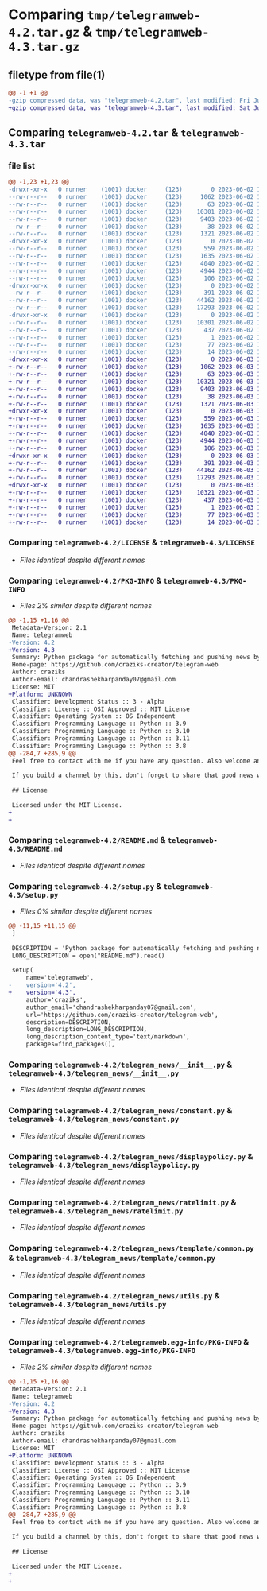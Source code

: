 # Comparing `tmp/telegramweb-4.2.tar.gz` & `tmp/telegramweb-4.3.tar.gz`

## filetype from file(1)

```diff
@@ -1 +1 @@
-gzip compressed data, was "telegramweb-4.2.tar", last modified: Fri Jun  2 11:21:12 2023, max compression
+gzip compressed data, was "telegramweb-4.3.tar", last modified: Sat Jun  3 12:38:30 2023, max compression
```

## Comparing `telegramweb-4.2.tar` & `telegramweb-4.3.tar`

### file list

```diff
@@ -1,23 +1,23 @@
-drwxr-xr-x   0 runner    (1001) docker     (123)        0 2023-06-02 11:21:12.850451 telegramweb-4.2/
--rw-r--r--   0 runner    (1001) docker     (123)     1062 2023-06-02 11:20:55.000000 telegramweb-4.2/LICENSE
--rw-r--r--   0 runner    (1001) docker     (123)       63 2023-06-02 11:20:55.000000 telegramweb-4.2/MANIFEST.in
--rw-r--r--   0 runner    (1001) docker     (123)    10301 2023-06-02 11:21:12.850451 telegramweb-4.2/PKG-INFO
--rw-r--r--   0 runner    (1001) docker     (123)     9403 2023-06-02 11:20:55.000000 telegramweb-4.2/README.md
--rw-r--r--   0 runner    (1001) docker     (123)       38 2023-06-02 11:21:12.850451 telegramweb-4.2/setup.cfg
--rw-r--r--   0 runner    (1001) docker     (123)     1321 2023-06-02 11:20:55.000000 telegramweb-4.2/setup.py
-drwxr-xr-x   0 runner    (1001) docker     (123)        0 2023-06-02 11:21:12.850451 telegramweb-4.2/telegram_news/
--rw-r--r--   0 runner    (1001) docker     (123)      559 2023-06-02 11:20:55.000000 telegramweb-4.2/telegram_news/__init__.py
--rw-r--r--   0 runner    (1001) docker     (123)     1635 2023-06-02 11:20:55.000000 telegramweb-4.2/telegram_news/constant.py
--rw-r--r--   0 runner    (1001) docker     (123)     4040 2023-06-02 11:20:55.000000 telegramweb-4.2/telegram_news/displaypolicy.py
--rw-r--r--   0 runner    (1001) docker     (123)     4944 2023-06-02 11:20:55.000000 telegramweb-4.2/telegram_news/ratelimit.py
--rw-r--r--   0 runner    (1001) docker     (123)      106 2023-06-02 11:20:55.000000 telegramweb-4.2/telegram_news/table.sql
-drwxr-xr-x   0 runner    (1001) docker     (123)        0 2023-06-02 11:21:12.850451 telegramweb-4.2/telegram_news/template/
--rw-r--r--   0 runner    (1001) docker     (123)      391 2023-06-02 11:20:55.000000 telegramweb-4.2/telegram_news/template/__init__.py
--rw-r--r--   0 runner    (1001) docker     (123)    44162 2023-06-02 11:20:55.000000 telegramweb-4.2/telegram_news/template/common.py
--rw-r--r--   0 runner    (1001) docker     (123)    17293 2023-06-02 11:20:55.000000 telegramweb-4.2/telegram_news/utils.py
-drwxr-xr-x   0 runner    (1001) docker     (123)        0 2023-06-02 11:21:12.850451 telegramweb-4.2/telegramweb.egg-info/
--rw-r--r--   0 runner    (1001) docker     (123)    10301 2023-06-02 11:21:12.000000 telegramweb-4.2/telegramweb.egg-info/PKG-INFO
--rw-r--r--   0 runner    (1001) docker     (123)      437 2023-06-02 11:21:12.000000 telegramweb-4.2/telegramweb.egg-info/SOURCES.txt
--rw-r--r--   0 runner    (1001) docker     (123)        1 2023-06-02 11:21:12.000000 telegramweb-4.2/telegramweb.egg-info/dependency_links.txt
--rw-r--r--   0 runner    (1001) docker     (123)       77 2023-06-02 11:21:12.000000 telegramweb-4.2/telegramweb.egg-info/requires.txt
--rw-r--r--   0 runner    (1001) docker     (123)       14 2023-06-02 11:21:12.000000 telegramweb-4.2/telegramweb.egg-info/top_level.txt
+drwxr-xr-x   0 runner    (1001) docker     (123)        0 2023-06-03 12:38:30.792511 telegramweb-4.3/
+-rw-r--r--   0 runner    (1001) docker     (123)     1062 2023-06-03 12:38:15.000000 telegramweb-4.3/LICENSE
+-rw-r--r--   0 runner    (1001) docker     (123)       63 2023-06-03 12:38:15.000000 telegramweb-4.3/MANIFEST.in
+-rw-r--r--   0 runner    (1001) docker     (123)    10321 2023-06-03 12:38:30.792511 telegramweb-4.3/PKG-INFO
+-rw-r--r--   0 runner    (1001) docker     (123)     9403 2023-06-03 12:38:15.000000 telegramweb-4.3/README.md
+-rw-r--r--   0 runner    (1001) docker     (123)       38 2023-06-03 12:38:30.792511 telegramweb-4.3/setup.cfg
+-rw-r--r--   0 runner    (1001) docker     (123)     1321 2023-06-03 12:38:15.000000 telegramweb-4.3/setup.py
+drwxr-xr-x   0 runner    (1001) docker     (123)        0 2023-06-03 12:38:30.792511 telegramweb-4.3/telegram_news/
+-rw-r--r--   0 runner    (1001) docker     (123)      559 2023-06-03 12:38:15.000000 telegramweb-4.3/telegram_news/__init__.py
+-rw-r--r--   0 runner    (1001) docker     (123)     1635 2023-06-03 12:38:15.000000 telegramweb-4.3/telegram_news/constant.py
+-rw-r--r--   0 runner    (1001) docker     (123)     4040 2023-06-03 12:38:15.000000 telegramweb-4.3/telegram_news/displaypolicy.py
+-rw-r--r--   0 runner    (1001) docker     (123)     4944 2023-06-03 12:38:15.000000 telegramweb-4.3/telegram_news/ratelimit.py
+-rw-r--r--   0 runner    (1001) docker     (123)      106 2023-06-03 12:38:15.000000 telegramweb-4.3/telegram_news/table.sql
+drwxr-xr-x   0 runner    (1001) docker     (123)        0 2023-06-03 12:38:30.792511 telegramweb-4.3/telegram_news/template/
+-rw-r--r--   0 runner    (1001) docker     (123)      391 2023-06-03 12:38:15.000000 telegramweb-4.3/telegram_news/template/__init__.py
+-rw-r--r--   0 runner    (1001) docker     (123)    44162 2023-06-03 12:38:15.000000 telegramweb-4.3/telegram_news/template/common.py
+-rw-r--r--   0 runner    (1001) docker     (123)    17293 2023-06-03 12:38:15.000000 telegramweb-4.3/telegram_news/utils.py
+drwxr-xr-x   0 runner    (1001) docker     (123)        0 2023-06-03 12:38:30.792511 telegramweb-4.3/telegramweb.egg-info/
+-rw-r--r--   0 runner    (1001) docker     (123)    10321 2023-06-03 12:38:30.000000 telegramweb-4.3/telegramweb.egg-info/PKG-INFO
+-rw-r--r--   0 runner    (1001) docker     (123)      437 2023-06-03 12:38:30.000000 telegramweb-4.3/telegramweb.egg-info/SOURCES.txt
+-rw-r--r--   0 runner    (1001) docker     (123)        1 2023-06-03 12:38:30.000000 telegramweb-4.3/telegramweb.egg-info/dependency_links.txt
+-rw-r--r--   0 runner    (1001) docker     (123)       77 2023-06-03 12:38:30.000000 telegramweb-4.3/telegramweb.egg-info/requires.txt
+-rw-r--r--   0 runner    (1001) docker     (123)       14 2023-06-03 12:38:30.000000 telegramweb-4.3/telegramweb.egg-info/top_level.txt
```

### Comparing `telegramweb-4.2/LICENSE` & `telegramweb-4.3/LICENSE`

 * *Files identical despite different names*

### Comparing `telegramweb-4.2/PKG-INFO` & `telegramweb-4.3/PKG-INFO`

 * *Files 2% similar despite different names*

```diff
@@ -1,15 +1,16 @@
 Metadata-Version: 2.1
 Name: telegramweb
-Version: 4.2
+Version: 4.3
 Summary: Python package for automatically fetching and pushing news by Telegram.
 Home-page: https://github.com/craziks-creator/telegram-web
 Author: craziks
 Author-email: chandrashekharpanday07@gmail.com
 License: MIT
+Platform: UNKNOWN
 Classifier: Development Status :: 3 - Alpha
 Classifier: License :: OSI Approved :: MIT License
 Classifier: Operating System :: OS Independent
 Classifier: Programming Language :: Python :: 3.9
 Classifier: Programming Language :: Python :: 3.10
 Classifier: Programming Language :: Python :: 3.11
 Classifier: Programming Language :: Python :: 3.8
@@ -284,7 +285,9 @@
 Feel free to contact with me if you have any question. Also welcome any contribute.
 
 If you build a channel by this, don't forget to share that good news with us!
 
 ## License
 
 Licensed under the MIT License.
+
+
```

### Comparing `telegramweb-4.2/README.md` & `telegramweb-4.3/README.md`

 * *Files identical despite different names*

### Comparing `telegramweb-4.2/setup.py` & `telegramweb-4.3/setup.py`

 * *Files 0% similar despite different names*

```diff
@@ -11,15 +11,15 @@
 ]
 
 DESCRIPTION = 'Python package for automatically fetching and pushing news by Telegram.'
 LONG_DESCRIPTION = open("README.md").read()
 
 setup(
     name='telegramweb',
-    version='4.2',
+    version='4.3',
     author='craziks',
     author_email='chandrashekharpanday07@gmail.com',
     url='https://github.com/craziks-creator/telegram-web',
     description=DESCRIPTION,
     long_description=LONG_DESCRIPTION,
     long_description_content_type='text/markdown',
     packages=find_packages(),
```

### Comparing `telegramweb-4.2/telegram_news/__init__.py` & `telegramweb-4.3/telegram_news/__init__.py`

 * *Files identical despite different names*

### Comparing `telegramweb-4.2/telegram_news/constant.py` & `telegramweb-4.3/telegram_news/constant.py`

 * *Files identical despite different names*

### Comparing `telegramweb-4.2/telegram_news/displaypolicy.py` & `telegramweb-4.3/telegram_news/displaypolicy.py`

 * *Files identical despite different names*

### Comparing `telegramweb-4.2/telegram_news/ratelimit.py` & `telegramweb-4.3/telegram_news/ratelimit.py`

 * *Files identical despite different names*

### Comparing `telegramweb-4.2/telegram_news/template/common.py` & `telegramweb-4.3/telegram_news/template/common.py`

 * *Files identical despite different names*

### Comparing `telegramweb-4.2/telegram_news/utils.py` & `telegramweb-4.3/telegram_news/utils.py`

 * *Files identical despite different names*

### Comparing `telegramweb-4.2/telegramweb.egg-info/PKG-INFO` & `telegramweb-4.3/telegramweb.egg-info/PKG-INFO`

 * *Files 2% similar despite different names*

```diff
@@ -1,15 +1,16 @@
 Metadata-Version: 2.1
 Name: telegramweb
-Version: 4.2
+Version: 4.3
 Summary: Python package for automatically fetching and pushing news by Telegram.
 Home-page: https://github.com/craziks-creator/telegram-web
 Author: craziks
 Author-email: chandrashekharpanday07@gmail.com
 License: MIT
+Platform: UNKNOWN
 Classifier: Development Status :: 3 - Alpha
 Classifier: License :: OSI Approved :: MIT License
 Classifier: Operating System :: OS Independent
 Classifier: Programming Language :: Python :: 3.9
 Classifier: Programming Language :: Python :: 3.10
 Classifier: Programming Language :: Python :: 3.11
 Classifier: Programming Language :: Python :: 3.8
@@ -284,7 +285,9 @@
 Feel free to contact with me if you have any question. Also welcome any contribute.
 
 If you build a channel by this, don't forget to share that good news with us!
 
 ## License
 
 Licensed under the MIT License.
+
+
```

